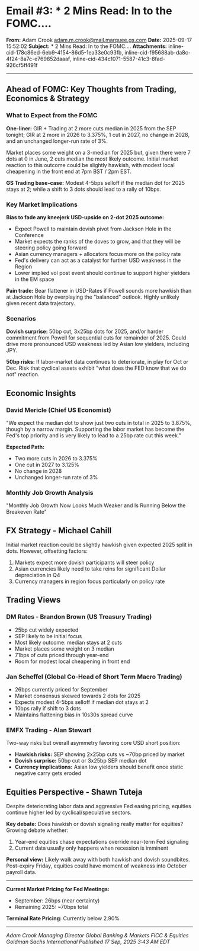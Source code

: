 # Email #3: * 2 Mins Read: In to the FOMC....

**From:** Adam Crook <adam.m.crook@mail.marquee.gs.com>
**Date:** 2025-09-17 15:52:02
**Subject:** * 2 Mins Read: In to the FOMC....
**Attachments:** inline-cid-178c86ed-6eb9-4154-86d5-1ea33e0c93fb, inline-cid-f95688ab-da8c-4f24-8a7c-e769852daaaf, inline-cid-434c1071-5587-41c3-8fad-926cf5ff491f

---

## Ahead of FOMC: Key Thoughts from Trading, Economics & Strategy

### What to Expect from the FOMC

**One-liner:** GIR + Trading at 2 more cuts median in 2025 from the SEP tonight; GIR at 2 more in 2026 to 3.375%, 1 cut in 2027, no change in 2028, and an unchanged longer-run rate of 3%.

Market places some weight on a 3-median for 2025 but, given there were 7 dots at 0 in June, 2 cuts median the most likely outcome. Initial market reaction to this outcome could be slightly hawkish, with modest local cheapening in the front end at 7pm BST / 2pm EST.

**GS Trading base-case:** Modest 4-5bps selloff if the median dot for 2025 stays at 2; while a shift to 3 dots should lead to a rally of 10bps.

### Key Market Implications

**Bias to fade any kneejerk USD-upside on 2-dot 2025 outcome:**
- Expect Powell to maintain dovish pivot from Jackson Hole in the Conference
- Market expects the ranks of the doves to grow, and that they will be steering policy going forward
- Asian currency managers + allocators focus more on the policy rate
- Fed's delivery can act as a catalyst for further USD weakness in the Region
- Lower implied vol post event should continue to support higher yielders in the EM space

**Pain trade:** Bear flattener in USD-Rates if Powell sounds more hawkish than at Jackson Hole by overplaying the "balanced" outlook. Highly unlikely given recent data trajectory.

### Scenarios

**Dovish surprise:** 50bp cut, 3x25bp dots for 2025, and/or harder commitment from Powell for sequential cuts for remainder of 2025. Could drive more pronounced USD weakness led by Asian low yielders, including JPY.

**50bp risks:** If labor-market data continues to deteriorate, in play for Oct or Dec. Risk that cyclical assets exhibit "what does the FED know that we do not" reaction.

## Economic Insights

### David Mericle (Chief US Economist)
"We expect the median dot to show just two cuts in total in 2025 to 3.875%, though by a narrow margin. Supporting the labor market has become the Fed's top priority and is very likely to lead to a 25bp rate cut this week."

**Expected Path:**
- Two more cuts in 2026 to 3.375%
- One cut in 2027 to 3.125%
- No change in 2028
- Unchanged longer-run rate of 3%

### Monthly Job Growth Analysis
"Monthly Job Growth Now Looks Much Weaker and Is Running Below the Breakeven Rate"

## FX Strategy - Michael Cahill

Initial market reaction could be slightly hawkish given expected 2025 split in dots. However, offsetting factors:
1. Markets expect more dovish participants will steer policy
2. Asian currencies likely need to take reins for significant Dollar depreciation in Q4
3. Currency managers in region focus particularly on policy rate

## Trading Views

### DM Rates - Brandon Brown (US Treasury Trading)
- 25bp cut widely expected
- SEP likely to be initial focus
- Most likely outcome: median stays at 2 cuts
- Market places some weight on 3 median
- 71bps of cuts priced through year-end
- Room for modest local cheapening in front end

### Jan Scheffel (Global Co-Head of Short Term Macro Trading)
- 26bps currently priced for September
- Market consensus skewed towards 2 dots for 2025
- Expects modest 4-5bps selloff if median dot stays at 2
- 10bps rally if shift to 3 dots
- Maintains flattening bias in 10s30s spread curve

### EMFX Trading - Alan Stewart
Two-way risks but overall asymmetry favoring core USD short position:
- **Hawkish risks:** SEP showing 2x25bp cuts vs ~70bp priced by market
- **Dovish surprise:** 50bp cut or 3x25bp SEP median dot
- **Currency implications:** Asian low yielders should benefit once static negative carry gets eroded

## Equities Perspective - Shawn Tuteja

Despite deteriorating labor data and aggressive Fed easing pricing, equities continue higher led by cyclical/speculative sectors.

**Key debate:** Does hawkish or dovish signaling really matter for equities? Growing debate whether:
1. Year-end equities chase expectations override near-term Fed signaling
2. Current data usually only happens when recession is imminent

**Personal view:** Likely walk away with both hawkish and dovish soundbites. Post-expiry Friday, equities could have moment of weakness into October payroll data.

---

**Current Market Pricing for Fed Meetings:**
- September: 26bps (near certainty)
- Remaining 2025: ~70bps total

**Terminal Rate Pricing:** Currently below 2.90%

---

*Adam Crook*
*Managing Director*
*Global Banking & Markets*
*FICC & Equities*
*Goldman Sachs International*
*Published 17 Sep, 2025 3:43 AM EDT*